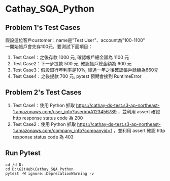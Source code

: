 # Cathay_SQA_Python
 
## Problem 1's Test Cases
假設這位客戶customer：name是"Test User"、account為"100-1100"
<br>
一開始帳戶會先存100元，要測試下面項目：
1. Test Case1：之後存款 1000 元, 確認帳戶總金額為 1100 元
2. Test Case2：下一步提款 500 元, 確認帳戶總金額為 600 元
3. Test Case3：假設銀行年利率是10%, 經過一年之後確認帳戶餘額為660元
4. Test Case4：之後提款 700 元, pytest 預期會接到 RuntimeError

## Problem 2's Test Cases
1. Test Case1：使用 Python 抓取 https://cathay-ds-test.s3-ap-northeast-1.amazonaws.com/user_info?userid=A123456789 ，並利用 assert 確認 http response status code 為 200
2. Test Case2：使用 Python 抓取 https://cathay-ds-test.s3-ap-northeast-1.amazonaws.com/company_info?companyid=1 ，並利用 assert 確認 http response status code 為 403

## Run Pytest
```Command Line Interface
cd /d D:
cd D:\GitHub\Cathay_SQA_Python
pytest -W ignore::DeprecationWarning -v
```
